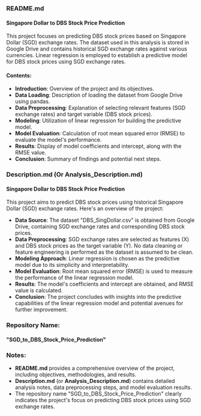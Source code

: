 ### README.md

#### Singapore Dollar to DBS Stock Price Prediction

This project focuses on predicting DBS stock prices based on Singapore Dollar (SGD) exchange rates. The dataset used in this analysis is stored in Google Drive and contains historical SGD exchange rates against various currencies. Linear regression is employed to establish a predictive model for DBS stock prices using SGD exchange rates.

#### Contents:
- **Introduction**: Overview of the project and its objectives.
- **Data Loading**: Description of loading the dataset from Google Drive using pandas.
- **Data Preprocessing**: Explanation of selecting relevant features (SGD exchange rates) and target variable (DBS stock prices).
- **Modeling**: Utilization of linear regression for building the predictive model.
- **Model Evaluation**: Calculation of root mean squared error (RMSE) to evaluate the model's performance.
- **Results**: Display of model coefficients and intercept, along with the RMSE value.
- **Conclusion**: Summary of findings and potential next steps.

### Description.md (Or Analysis_Description.md)

#### Singapore Dollar to DBS Stock Price Prediction

This project aims to predict DBS stock prices using historical Singapore Dollar (SGD) exchange rates. Here's an overview of the project:

- **Data Source**: The dataset "DBS_SingDollar.csv" is obtained from Google Drive, containing SGD exchange rates and corresponding DBS stock prices.
- **Data Preprocessing**: SGD exchange rates are selected as features (X) and DBS stock prices as the target variable (Y). No data cleaning or feature engineering is performed as the dataset is assumed to be clean.
- **Modeling Approach**: Linear regression is chosen as the predictive model due to its simplicity and interpretability.
- **Model Evaluation**: Root mean squared error (RMSE) is used to measure the performance of the linear regression model.
- **Results**: The model's coefficients and intercept are obtained, and RMSE value is calculated.
- **Conclusion**: The project concludes with insights into the predictive capabilities of the linear regression model and potential avenues for further improvement.

### Repository Name:
#### "SGD_to_DBS_Stock_Price_Prediction"

### Notes:
- **README.md** provides a comprehensive overview of the project, including objectives, methodologies, and results.
- **Description.md** (or **Analysis_Description.md**) contains detailed analysis notes, data preprocessing steps, and model evaluation results.
- The repository name "SGD_to_DBS_Stock_Price_Prediction" clearly indicates the project's focus on predicting DBS stock prices using SGD exchange rates.
